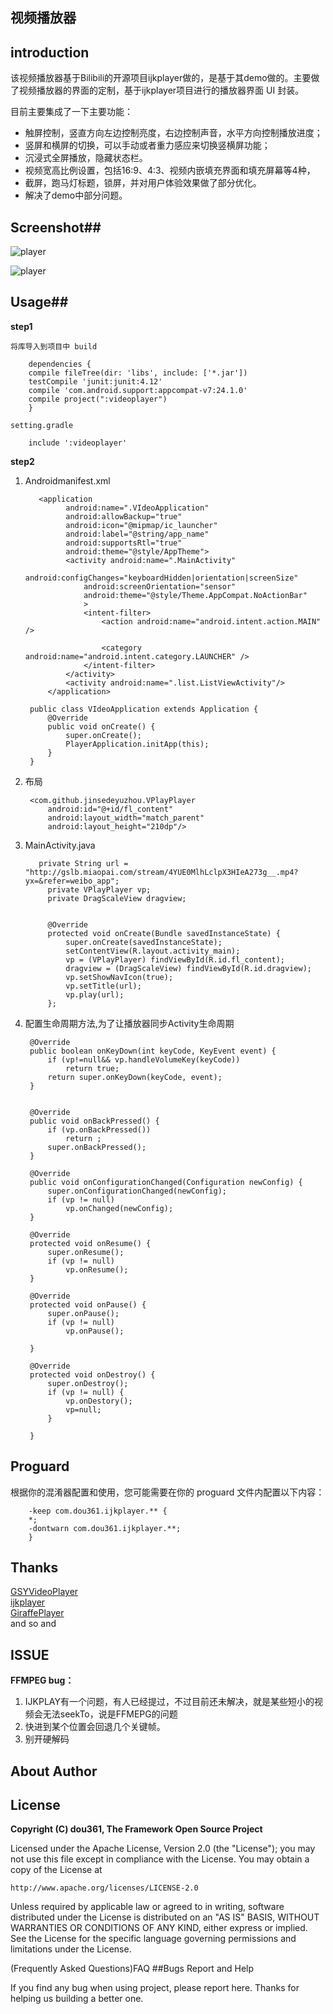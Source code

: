 ## 视频播放器
## introduction ##
 
该视频播放器基于Bilibili的开源项目ijkplayer做的，是基于其demo做的。主要做了视频播放器的界面的定制，基于ijkplayer项目进行的播放器界面 UI 封装。

目前主要集成了一下主要功能：

* 触屏控制，竖直方向左边控制亮度，右边控制声音，水平方向控制播放进度；
* 竖屏和横屏的切换，可以手动或者重力感应来切换竖横屏功能；
* 沉浸式全屏播放，隐藏状态栏。
* 视频宽高比例设置，包括16:9、4:3、视频内嵌填充界面和填充屏幕等4种，
* 截屏，跑马灯标题，锁屏，并对用户体验效果做了部分优化。
* 解决了demo中部分问题。

## Screenshot##

![player](./player.png)   
 
![player](./playerone.png)  
	
## Usage##

 **step1**    

	将库导入到项目中 build 

		dependencies {
		compile fileTree(dir: 'libs', include: ['*.jar'])
		testCompile 'junit:junit:4.12'
		compile 'com.android.support:appcompat-v7:24.1.0'
		compile project(":videoplayer")
		}
	
	setting.gradle

		include ':videoplayer'
**step2**
	 
1. Androidmanifest.xml  

		  <application
		        android:name=".VIdeoApplication"
		        android:allowBackup="true"
		        android:icon="@mipmap/ic_launcher"
		        android:label="@string/app_name"
		        android:supportsRtl="true"
		        android:theme="@style/AppTheme">
		        <activity android:name=".MainActivity"
		            android:configChanges="keyboardHidden|orientation|screenSize"
		            android:screenOrientation="sensor"
		            android:theme="@style/Theme.AppCompat.NoActionBar"
		            >
		            <intent-filter>
		                <action android:name="android.intent.action.MAIN" />
		
		                <category android:name="android.intent.category.LAUNCHER" />
		            </intent-filter>
		        </activity>
		        <activity android:name=".list.ListViewActivity"/>
		    </application>
		
		public class VIdeoApplication extends Application {
		    @Override
		    public void onCreate() {
		        super.onCreate();
		        PlayerApplication.initApp(this);
		    }
		}

2. 布局  

	    <com.github.jinsedeyuzhou.VPlayPlayer
	        android:id="@+id/fl_content"
	        android:layout_width="match_parent"
	        android:layout_height="210dp"/>
3. MainActivity.java

		  private String url = "http://gslb.miaopai.com/stream/4YUE0MlhLclpX3HIeA273g__.mp4?yx=&refer=weibo_app";
		    private VPlayPlayer vp;
		    private DragScaleView dragview;
		
		
		    @Override
		    protected void onCreate(Bundle savedInstanceState) {
		        super.onCreate(savedInstanceState);
		        setContentView(R.layout.activity_main);
		        vp = (VPlayPlayer) findViewById(R.id.fl_content);
		        dragview = (DragScaleView) findViewById(R.id.dragview);
		        vp.setShowNavIcon(true);
		        vp.setTitle(url);
		        vp.play(url);
		    };
4. 配置生命周期方法,为了让播放器同步Activity生命周期


	    @Override
	    public boolean onKeyDown(int keyCode, KeyEvent event) {
	        if (vp!=null&& vp.handleVolumeKey(keyCode))
	            return true;
	        return super.onKeyDown(keyCode, event);
	    }
	
	
	    @Override
	    public void onBackPressed() {
	        if (vp.onBackPressed())
	            return ;
	        super.onBackPressed();
	    }
	
	    @Override
	    public void onConfigurationChanged(Configuration newConfig) {
	        super.onConfigurationChanged(newConfig);
	        if (vp != null)
	            vp.onChanged(newConfig);
	    }
	
	    @Override
	    protected void onResume() {
	        super.onResume();
	        if (vp != null)
	            vp.onResume();
	    }
	
	    @Override
	    protected void onPause() {
	        super.onPause();
	        if (vp != null)
	            vp.onPause();
	
	    }
	
	    @Override
	    protected void onDestroy() {
	        super.onDestroy();
	        if (vp != null) {
	            vp.onDestory();
	            vp=null;
	        }
	       
	    }

## Proguard

根据你的混淆器配置和使用，您可能需要在你的 proguard 文件内配置以下内容：

		-keep com.dou361.ijkplayer.** {
		*;
		-dontwarn com.dou361.ijkplayer.**;
		}

## Thanks
[GSYVideoPlayer](https://github.com/CarGuo/GSYVideoPlayer)  
[ijkplayer](https://github.com/Bilibili/ijkplayer)  
[GiraffePlayer](https://github.com/tcking/GiraffePlayer)  
and so and
## ISSUE
**FFMPEG bug：**  
1. IJKPLAY有一个问题，有人已经提过，不过目前还未解决，就是某些短小的视频会无法seekTo，说是FFMEPG的问题  
2. 快进到某个位置会回退几个关键帧。
3. 别开硬解码

## About Author

## License

**Copyright (C) dou361, The Framework Open Source Project**

Licensed under the Apache License, Version 2.0 (the "License");
you may not use this file except in compliance with the License.
You may obtain a copy of the License at

    http://www.apache.org/licenses/LICENSE-2.0

Unless required by applicable law or agreed to in writing, software
distributed under the License is distributed on an "AS IS" BASIS,
WITHOUT WARRANTIES OR CONDITIONS OF ANY KIND, either express or implied.
See the License for the specific language governing permissions and
limitations under the License.

(Frequently Asked Questions)FAQ
##Bugs Report and Help

If you find any bug when using project, please report here. Thanks for helping us building a better one.
